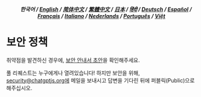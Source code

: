 <div align="center">
<h5> <a href="../"><img height=15 style="margin: 0 3px -2px" src="https://raw.githubusercontent.com/kudoai/chatgpt.js/6fa1659feadaf70853996dc7d7f6e1ab5a1e6301/media/images/icons/earth-americas.svg"></a>  한국어 / <a href="../SECURITY.md">English</a> / <a href="../zh-cn/SECURITY.md">简体中文</a> / <a href="../zh-tw/SECURITY.md">繁體中文</a> / <a href="../ja/SECURITY.md">日本</a> / <a href="../hi/SECURITY.md">हिंदी</a> / <a href="../de/SECURITY.md">Deutsch</a> / <a href="../es/SECURITY.md">Español</a> / <a href="../fr/SECURITY.md">Français</a> / <a href="../it/SECURITY.md">Italiano</a> / <a href="../nl/SECURITY.md">Nederlands</a> / <a href="../pt/SECURITY.md">Português</a> / <a href="../vi/SECURITY.md">Việt</a></h5>
</div>

# 보안 정책

취약점을 발견하신 경우에, [보안 안내서 초안](https://github.com/kudoai/chatgpt.js/security/advisories/new)을 확인해주세요.

풀 리퀘스트는 누구에게나 열려있습니다! 하지만 보안을 위해, security@chatgptjs.org에 메일을 보내시고 답변을 기다린 뒤에 퍼블릭(Public)으로 해주십시오.
